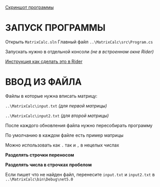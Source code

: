 [Скриншот программы](preview.png)

# ЗАПУСК ПРОГРАММЫ

Открыть `MatrixCalc.sln`
Главный файл
`..\MatrixCalc\src\Program.cs`

Запускать нужно в отдельной консоли _(не в встроенном окне Rider)_

[Инструкция как сделать это в Rider](https://i.imgur.com/pRQ5Hoc.gif)


# ВВОД ИЗ ФАЙЛА

Файлы в которые нужна вписать матрицу:

`..\MatrixCalc\input.txt`		_(для первой матрицы)_

`..\MatrixCalc\input2.txt`  	_(для второй матрицы)_

После каждого обновления файла нужно пересобирать программу

По умолчанию в каждом файле есть пример матрицы

Можно использовать как `.` так и `,` в нецелых числах

**Разделять строчки переносом**

**Разделять числа в строчках пробелом**

Если пишет что не найден файл, перенесите `input.txt` и `input2.txt` в 
`..\MatrixCalc\bin\Debug\net5.0`

